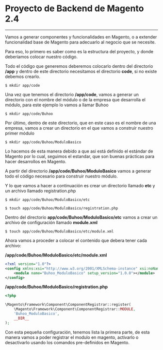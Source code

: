 # Proyecto de Backend de Magento 2.4
***

Vamos a generar componentes y funcionalidades en Magento, o a extender funcionalidad
base de Magento para adecuarlo al negocio que se necesite.

Para eso, lo primero es saber como es la estructura del proyecto, y donde deber&iacute;amos 
colocar nuestro c&oacute;digo.

Todo el c&oacute;digo que generemos deberemos colocarlo dentro del directorio **/app**
y dentro de este directorio necesitamos el directorio **code**, si no existe debemos 
crearlo.

```shell
$ mkdir app/code
```

Una vez que tenemos el directorio **/app/code**, vamos a generar un directorio con 
el nombre del m&oacute;dulo o de la empresa que desarrolla el m&oacute;dulo, para 
este ejemplo lo vamos a llamar Buhoo

```shell
$ mkdir app/code/Buhoo
```
Por &uacute;ltimo, dentro de este directorio, que en este caso es el nombre de una 
empresa, vamos a crear un directorio en el que vamos a construir nuestro primer 
m&oacute;dulo 

```shell
$ mkdir app/code/Buhoo/ModuloBasico
```

Lo hacemos de esta manera debido a que asi está definido el estándar de Magento
por lo cual, seguimos el estandar, que son buenas prácticas para hacer desarrollos
en Magento.

A partir del directorio **/app/code/Buhoo/ModuloBasico** vamos a generar todo el 
código necesario para construir nuestro módulo.

Y lo que vamos a hacer a continuación es crear un directorio llamado **etc** y 
un archivo llamado registration.php 

```shell
$ mkdir app/code/Buhoo/ModuloBasico/etc

$ touch app/code/Buhoo/ModuloBasico/registration.php
```

Dentro del directorio **app/code/Buhoo/ModuloBasico/etc** vamos a crear un archivo
de configuración llamado **module.xml**

```shell
$ touch app/code/Buhoo/ModuloBasico/etc/module.xml
```

Ahora vamos a proceder a colocar el contenido que debera tener cada archivo:

**/app/code/Buhoo/ModuloBasico/etc/module.xml**
```xml
<?xml version="1.0"?>
<config xmlns:xsi="http://www.w3.org/2001/XMLSchema-instance" xsi:noNamespaceSchemaLocation="urn:magento:framework:Module/etc/module.xsd">
    <module name="Buhoo_ModuloBasico" setup_version="1.0.0"></module>
</config>
```

**/app/code/Buhoo/ModuloBasico/registration.php**
```php
<?php

\Magento\Framework\Component\ComponentRegistrar::register(
    \Magento\Framework\Component\ComponentRegistrar::MODULE,
    'Buhoo_ModuloBasico',
    __DIR__
);
```

Con esta pequeña configuración, tenemos lista la primera parte, de esta manera
vamos a poder registrar el modulo en magento, activarlo o desactivarlo usando
los comandos pre-definidos en Magento.

